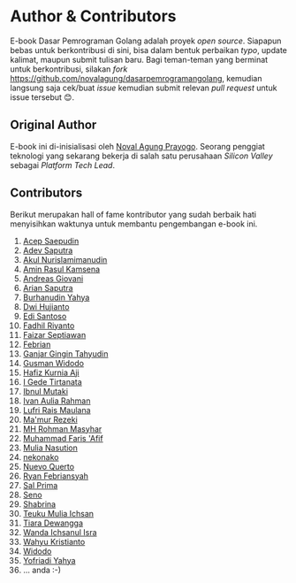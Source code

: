 # Author & Contributors

E-book Dasar Pemrograman Golang adalah proyek *open source*. Siapapun bebas untuk berkontribusi di sini, bisa dalam bentuk perbaikan *typo*, update kalimat, maupun submit tulisan baru. Bagi teman-teman yang berminat untuk berkontribusi, silakan *fork* https://github.com/novalagung/dasarpemrogramangolang, kemudian langsung saja cek/buat *issue* kemudian submit relevan *pull request* untuk issue tersebut 😊.


## Original Author

E-book ini di-inisialisasi oleh [Noval Agung Prayogo](https://linktr.ee/novalagung). Seorang penggiat teknologi yang sekarang bekerja di salah satu perusahaan *Silicon Valley* sebagai *Platform Tech Lead*.

## Contributors

Berikut merupakan hall of fame kontributor yang sudah berbaik hati menyisihkan waktunya untuk membantu pengembangan e-book ini.

1. [Acep Saepudin](https://github.com/acepsaepudin)
1. [Adev Saputra](https://github.com/adev22)
1. [Akul Nurislamimanudin](https://github.com/akulnurislam)
1. [Amin Rasul Kamsena](https://github.com/seno-ark)
1. [Andreas Giovani](https://github.com/compatc)
1. [Arian Saputra](https://github.com/Rhyanz46)
1. [Burhanudin Yahya](https://github.com/burhanudinyahya)
1. [Dwi Hujianto](https://github.com/dwihujianto)
1. [Edi Santoso](https://github.com/repodevs)
1. [Fadhil Riyanto](https://github.com/fadhil-riyanto)
1. [Faizar Septiawan](https://github.com/icarrr)
1. [Febrian](https://github.com/febri4n)
1. [Ganjar Gingin Tahyudin](https://github.com/zarszz)
1. [Gusman Widodo](https://github.com/gusmanwidodo)
1. [Hafiz Kurnia Aji](https://github.com/hafizkurniaaji)
1. [I Gede Tirtanata](https://github.com/gedenata)
1. [Ibnul Mutaki](https://github.com/cacing69)
1. [Ivan Aulia Rahman](https://github.com/ivanauliaa)
1. [Lufri Rais Maulana](https://github.com/raismaulana)
1. [Ma'mur Rezeki](https://github.com/erzqy)
1. [MH Rohman Masyhar](https://github.com/rohmanhm)
1. [Muhammad Faris 'Afif](https://github.com/muhfaris)
1. [Mulia Nasution](https://github.com/mul14)
1. [nekonako](https://github.com/nekonako)
1. [Nuevo Querto](https://github.com/NuevoQuerto)
1. [Ryan Febriansyah](https://github.com/sodrooome)
1. [Sal Prima](https://github.com/salprima)
1. [Seno](https://github.com/seno-ark)
1. [Shabrina](https://github.com/renaissains)
1. [Teuku Mulia Ichsan](https://github.com/teukumulya-ichsan)
1. [Tiara Dewangga](https://github.com/ktiarad)
1. [Wanda Ichsanul Isra](https://github.com/wlisrausr)
1. [Wahyu Kristianto](https://github.com/Kristories)
1. [Widodo](https://github.com/purwowd)
1. [Yofriadi Yahya](https://github.com/yofriadi)
1. ... anda :-) 
